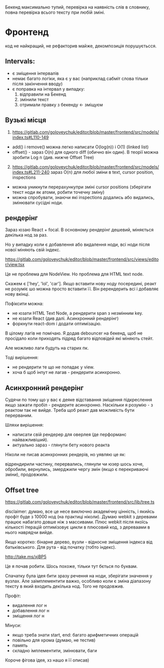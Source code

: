 Бекенд максимально тупий, перевірка на наявність слів в словнику, повна перевірка всього тексту при любій зміні.

# Фронтенд

код не найкращий, не рефакторив майже, декомпозиція порушуєтьсся.


## Intervals:

- є зміщення інтервалів
- немає багато логіки, яка є у вас (наприклад сабміт слова тільки після закінчення вводу)
- є поправка на інтервал у випадку:
  1) відправили на Бекенд
  2) змінили текст
  3) отримали правку з бекенду <- зміщуєм


## Вузькі місця

1) https://gitlab.com/goloveychuk/editor/blob/master/frontend/src/models/index.ts#L110-149


- add() і remove() можна легко написати O(log(n)) i O(1) (linked list)
- offset() - зараз O(n) для одного diff (обично він один). В теорії можна зробити Log n (див. нижче Offset Tree)



2) https://gitlab.com/goloveychuk/editor/blob/master/frontend/src/models/index.ts#L211-240
зараз O(n) для любої зміни в text, cursor position, inspections
    
- можна уникнути перерахункупри зміні cursor positions (зберігати текст ноди як атоми, робити точечну зміну)
- можна спробувати, знаючи які inspections додались або видались, змінювати сусідні ноди.
    


## рендерінг

Зараз юзаю React + focal. В основному рендерінг дешевий, міняється декілька нод за раз. 

Но у випадку коли є добавлення або видалення ноди, всі ноди після нової міняють свій індекс. 

https://gitlab.com/goloveychuk/editor/blob/master/frontend/src/views/editor/view.tsx

Це не проблема для NodeView. Но проблема для HTML text node.

Скажем є ['hey', 'lol', 'car']. Якщо вставити нову ноду посередині, реакт не розуміє шо можна просто вставити її. Він ререндерить всі і добавляє нову вкінці.

Пофіксити можна:
- не юзати HTML Text Node, а рендерити span з незмінним key. 
- не юзати React (див далі. Асинхронний рендерінг)
- форкнути react-dom і додати оптимізацію.


В цілому лагів не помічаю. Я додав debouncer на бекенд, щоб не просідало коли приходять підряд багато відповідей які міняють стейт.

Але можливо лаги будуть на старих пк. 

Тоді вирішення:
- не рендерити те що не попадає у view. 
- хоча б щоб інпут не лагав - рендерити асинхронно.



## Асинхронний рендерінг
Судячи по тому що у вас є деяке відставання зміщення підкреслення якщо зажати пробіл - рендерите асинхронно.
Наскільки я розумію - з реактом так не вийде. Треба щоб реакт дав можливість бути перерваним.

Шляхи вирішення:
- написати свій рендерер для оверлея (де перформанс найважливіший). 
- актуально зараз - глянути бету нового реакта

Ніколи не писав асинхронних рендерів, но уявляю це як:

відрендирили частину, перервались, глянули чи юзер шось хоче, обробили, вернулись, змерджили чергу змін (якщо є перекриваючі зміни), продовжили.



## Offset tree

https://gitlab.com/goloveychuk/editor/blob/master/frontend/src/lib/tree.ts

disclaimer: думаю, все це несе виключно академічну цінність, і якийсь профіт буде з 10000 нод (на практиці ніколи). Думаю webkit з деревами працює набагато довше ніж з массивами.
Плюс webkit після якоїсь кількості ітерацій оптимізовує цикли в плюсовий код, з дереваами в нього наврядчи вийде.

Якщо коротко: бінарне дерево, вузли - відносне зміщення індекса від батьківського. Для рута - від початку (тобто індекс).

http://take.ms/xjBP5

Це я почав робити. Шось похоже, тільки тут бється по буквам. 

Спачатку була ідея бити зразу речення на ноди, зберігати значення у вузлах. Але заімплементити важко, особливо коли є зміна діапазону тексту в який входить декілька нод. Того не продовжив.

Профіт:
- видалення лог н
- добавлення лог н
- зміщення лог н

Мінуси:
- якщо треба знати start, end: багато арифметичних операцій
- повільно для хрома (думаю, не тестив)
- память
- складно імплементити, змінювати, баги

Короче фігова ідея, хз нашо я її описав)